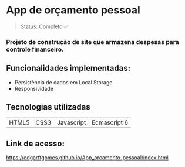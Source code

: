 # App de orçamento pessoal


> Status: Completo ✅
> 
### Projeto de construção de site que armazena despesas para controle financeiro.

## Funcionalidades implementadas:
+ Persistência de dados em Local Storage
+ Responsividade

## Tecnologias utilizadas

<table>
  <tr>
    <td> HTML5 </td>
    <td> CSS3 </td>
    <td> Javascript </td>
    <td> Ecmascript 6 </td>
  </tr>
</table>

## Link de acesso:

https://edgarffgomes.github.io/App_orcamento-pessoal/index.html
